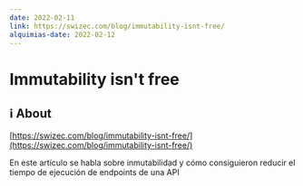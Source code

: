 ```yaml
---
date: 2022-02-11
link: https://swizec.com/blog/immutability-isnt-free/
alquimias-date: 2022-02-12
---
```


# Immutability isn't free

## ℹ️ About

[https://swizec.com/blog/immutability-isnt-free/](https://swizec.com/blog/immutability-isnt-free/)

En este artículo se habla sobre inmutabilidad y cómo consiguieron reducir el tiempo de ejecución de endpoints de una API



